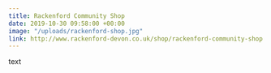 ```yaml
---
title: Rackenford Community Shop
date: 2019-10-30 09:58:00 +00:00
image: "/uploads/rackenford-shop.jpg"
link: http://www.rackenford-devon.co.uk/shop/rackenford-community-shop.php
---
```


text
